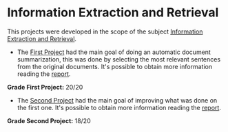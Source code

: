 # Information Extraction and Retrieval

This projects were developed in the scope of the subject [Information Extraction and Retrieval](https://fenix.tecnico.ulisboa.pt/disciplinas/PRI2517/2015-2016/1-semestre/pagina-inicial).

* The [First Project](Proj1) had the main goal of doing an automatic document summarization, this was done by selecting the most relevant sentences from the original documents. It's possible to obtain more information reading the [report](Proj1/relatorio.pdf).

**Grade First Project:** 20/20

* The [Second Project](Proj2) had the main goal of improving what was done on the first one. It's possible to obtain more information reading the [report](Proj2/report_part2.pdf).

**Grade Second Project:** 18/20
